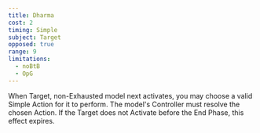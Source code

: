 ```yaml
---
title: Dharma
cost: 2
timing: Simple
subject: Target
opposed: true
range: 9
limitations:
  - noBtB
  - OpG
---
```

When Target, non-Exhausted model next activates, you may choose a valid Simple Action for it to perform.
The model's Controller must resolve the chosen Action.
If the Target does not Activate before the End Phase, this effect expires.